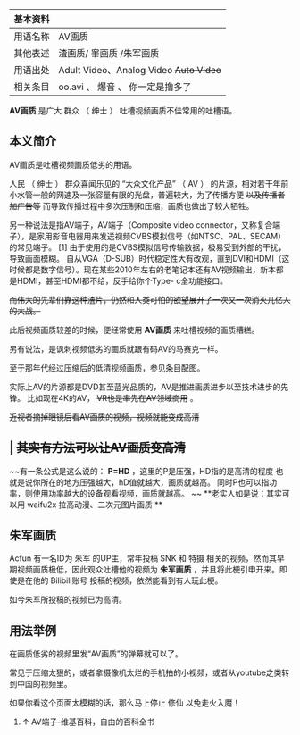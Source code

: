 |  **基本资料**  ||
|---|---|
|用语名称  |  AV画质   |
|其他表述  |  渣画质/  睾画质  /朱军画质   |
|用语出处  |  Adult Video、Analog Video ~~Auto Video~~  |
|相关条目  |  oo.avi  、  爆音  、  你一定是撸多了   |
  
**AV画质** 是广大  群众  （  绅士  ）  吐槽视频画质不佳常用的吐槽语。

##  本义简介

AV画质是吐槽视频画质低劣的用语。

人民  （  绅士  ）  群众喜闻乐见的  “大众文化产品”  （  AV  ）
的片源，相对若干年前小水管一般的网速及一张容量有限的光盘，普遍较大，为了传播方便 ~~以及传播者加广告等~~
而导致传播过程中多次压制和压缩，画质也做出了较大牺牲。

另一种说法是指AV端子，AV端子（Composite video
connector，又称复合端子），是家用影音电器用来发送视频CVBS模拟信号（如NTSC、PAL、SECAM）的常见端子。  [1]
由于使用的是CVBS模拟信号传输数据，极易受到外部的干扰，导致画面模糊。
自从VGA（D-SUB）时代稳定性大有改观，直到DVI和HDMI（这时候都是数字信号）。现在某些2010年左右的老笔记本还有AV视频输出，新本都是HDMI，甚至HDMI都不给，反手给你个Type-
c全功能接口。

~~而伟大的先辈们靠这种渣片，仍然和人类可怕的欲望展开了一次又一次消灭几亿人的大战。~~

此后视频画质较差的时候，便经常使用 **AV画质** 来吐槽视频的画质糟糕。

另有说法，是讽刺视频低劣的画质就跟有码AV的马赛克一样。

至于那年代经过压缩后的低清视频画质，参见条目配图。

实际上AV的片源都是DVD甚至蓝光品质的，AV是推进画质进步以至技术进步的先锋。 比如现在4K的AV， ~~VR也是率先在AV领域商用~~ 。

~~近视者摘掉眼镜后看AV画质的视频，视频就能变成高清~~

|  ~~其实有方法可以让AV画质变高清~~  
---  
~~有一条公式是这么说的： **P=HD** ，这里的P是压强，HD指的是高清的程度  也就是说你所在的地方压强越大，hD值就越大，画质就越高。
同时P也可以指功率，则使用功率越大的设备观看视频，画质就越高。 ~~ **老实人如是说：其实可以用 waifu2x  拉高动漫、二次元图片画质 **
</br>  
  
##  朱军画质

Acfun  有一名ID为  朱军  的UP主，常年投稿  SNK  和  特摄  相关的视频，然而其早期视频画质极低，因此观众吐槽他的视频为
**朱军画质** ，并且将此梗引申开来。即使是在他的  Bilibili账号  投稿的视频，依然能看到有人玩此梗。

如今朱军所投稿的视频已为高清。

##  用法举例

在画质低劣的视频里发“AV画质”的弹幕就可以了。

常见于压缩太狠的，或者拿摄像机太烂的手机拍的小视频，或者从youtube之类转到中国的视频里。

如果你看这个页面太模糊的话，那么马上停止  修仙  以免走火入魔！

  

  1. ↑  AV端子-维基百科，自由的百科全书 

